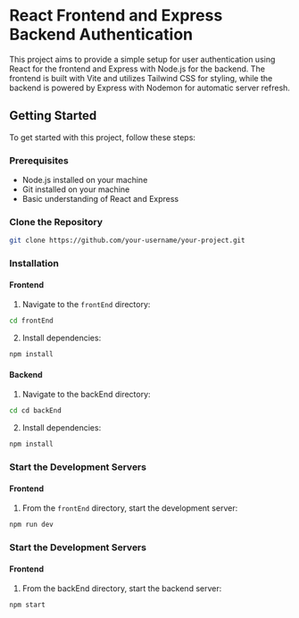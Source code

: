 # React Frontend and Express Backend Authentication

This project aims to provide a simple setup for user authentication using React for the frontend and Express with Node.js for the backend. The frontend is built with Vite and utilizes Tailwind CSS for styling, while the backend is powered by Express with Nodemon for automatic server refresh.

## Getting Started

To get started with this project, follow these steps:

### Prerequisites

- Node.js installed on your machine
- Git installed on your machine
- Basic understanding of React and Express

### Clone the Repository

```bash
git clone https://github.com/your-username/your-project.git
```

### Installation

#### Frontend

1. Navigate to the `frontEnd` directory:

```bash
cd frontEnd
```

2. Install dependencies:

```bash
npm install
```

#### Backend

1. Navigate to the backEnd directory:

```bash
cd cd backEnd
```

2. Install dependencies:

```bash
npm install

```

### Start the Development Servers

#### Frontend

1. From the `frontEnd` directory, start the development server:

```bash
npm run dev
```

### Start the Development Servers

#### Frontend

1. From the backEnd directory, start the backend server:

```bash
npm start
```
